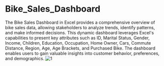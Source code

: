 # Bike_Sales_Dashboard
The Bike Sales Dashboard in Excel provides a comprehensive overview of bike sales data, allowing stakeholders to analyze trends, identify patterns, and make informed decisions. This dynamic dashboard leverages Excel's capabilities to present key attributes such as ID, Marital Status, Gender, Income, Children, Education, Occupation, Home Owner, Cars, Commute Distance, Region, Age, Age Brackets, and Purchased Bike. The dashboard enables users to gain valuable insights into customer behavior, preferences, and demographics.
![1](https://github.com/OmnyaRamadan/Bike_Sales_Dashboard/assets/62079897/f3c41fa7-04c3-4ddd-aa3d-a4ee30ae0714)

